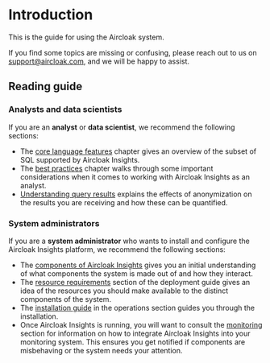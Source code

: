 # Introduction

This is the guide for using the Aircloak system.

If you find some topics are missing or confusing, please reach out to us on [support@aircloak.com](mailto:support@aircloak.com), and we will be happy to assist.

## Reading guide

### Analysts and data scientists

If you are an __analyst__ or __data scientist__, we recommend the following sections:

- The [core language features](/sql.md) chapter gives an overview of the subset of SQL supported by Aircloak Insights.
- The [best practices](/sql/best-practices.md) chapter walks through some important considerations when it comes to working
  with Aircloak Insights as an analyst.
- [Understanding query results](/sql/query-results.md) explains the effects of anonymization on the results you are
  receiving and how these can be quantified.

### System administrators

If you are a __system administrator__ who wants to install and configure the Aircloak Insights platform, we recommend
the following sections:

- The [components of Aircloak Insights](/components.md) gives you an initial understanding of what components the
  system is made out of and how they interact.
- The [resource requirements](/deployment.md#resource-requirements) section of the deployment guide gives an idea of
  the resources you should make available to the distinct components of the system.
- The [installation guide](/ops/installation.md) in the operations section guides you through the installation.
- Once Aircloak Insights is running, you will want to consult the [monitoring](/ops/monitoring.md) section for information
  on how to integrate Aircloak Insights into your monitoring system. This ensures you get notified if components are
  misbehaving or the system needs your attention.
